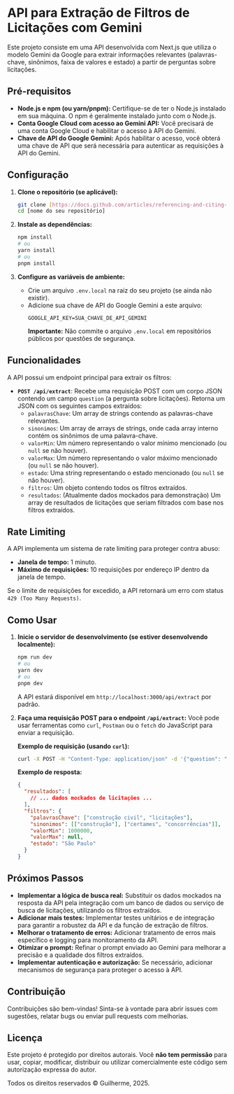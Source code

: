 # API para Extração de Filtros de Licitações com Gemini

Este projeto consiste em uma API desenvolvida com Next.js que utiliza o modelo Gemini da Google para extrair informações relevantes (palavras-chave, sinônimos, faixa de valores e estado) a partir de perguntas sobre licitações.

## Pré-requisitos

* **Node.js e npm (ou yarn/pnpm):** Certifique-se de ter o Node.js instalado em sua máquina. O npm é geralmente instalado junto com o Node.js.
* **Conta Google Cloud com acesso ao Gemini API:** Você precisará de uma conta Google Cloud e habilitar o acesso à API do Gemini.
* **Chave de API do Google Gemini:** Após habilitar o acesso, você obterá uma chave de API que será necessária para autenticar as requisições à API do Gemini.

## Configuração

1.  **Clone o repositório (se aplicável):**
    ```bash
    git clone [https://docs.github.com/articles/referencing-and-citing-content](https://docs.github.com/articles/referencing-and-citing-content)
    cd [nome do seu repositório]
    ```

2.  **Instale as dependências:**
    ```bash
    npm install
    # ou
    yarn install
    # ou
    pnpm install
    ```

3.  **Configure as variáveis de ambiente:**
    * Crie um arquivo `.env.local` na raiz do seu projeto (se ainda não existir).
    * Adicione sua chave de API do Google Gemini a este arquivo:
        ```
        GOOGLE_API_KEY=SUA_CHAVE_DE_API_GEMINI
        ```
        **Importante:** Não commite o arquivo `.env.local` em repositórios públicos por questões de segurança.

## Funcionalidades

A API possui um endpoint principal para extrair os filtros:

* **`POST /api/extract`**: Recebe uma requisição POST com um corpo JSON contendo um campo `question` (a pergunta sobre licitações). Retorna um JSON com os seguintes campos extraídos:
    * `palavrasChave`: Um array de strings contendo as palavras-chave relevantes.
    * `sinonimos`: Um array de arrays de strings, onde cada array interno contém os sinônimos de uma palavra-chave.
    * `valorMin`: Um número representando o valor mínimo mencionado (ou `null` se não houver).
    * `valorMax`: Um número representando o valor máximo mencionado (ou `null` se não houver).
    * `estado`: Uma string representando o estado mencionado (ou `null` se não houver).
    * `filtros`: Um objeto contendo todos os filtros extraídos.
    * `resultados`: (Atualmente dados mockados para demonstração) Um array de resultados de licitações que seriam filtrados com base nos filtros extraídos.

## Rate Limiting

A API implementa um sistema de rate limiting para proteger contra abuso:

* **Janela de tempo:** 1 minuto.
* **Máximo de requisições:** 10 requisições por endereço IP dentro da janela de tempo.

Se o limite de requisições for excedido, a API retornará um erro com status `429 (Too Many Requests)`.

## Como Usar

1.  **Inicie o servidor de desenvolvimento (se estiver desenvolvendo localmente):**
    ```bash
    npm run dev
    # ou
    yarn dev
    # ou
    pnpm dev
    ```
    A API estará disponível em `http://localhost:3000/api/extract` por padrão.

2.  **Faça uma requisição POST para o endpoint `/api/extract`:**
    Você pode usar ferramentas como `curl`, `Postman` ou o `fetch` do JavaScript para enviar a requisição.

    **Exemplo de requisição (usando `curl`):**
    ```bash
    curl -X POST -H "Content-Type: application/json" -d '{"question": "Quais licitações de construção civil em São Paulo com valor acima de 1 milhão?"}' http://localhost:3000/api/extract
    ```

    **Exemplo de resposta:**
    ```json
    {
      "resultados": [
        // ... dados mockados de licitações ...
      ],
      "filtros": {
        "palavrasChave": ["construção civil", "licitações"],
        "sinonimos": [["construção"], ["certames", "concorrências"]],
        "valorMin": 1000000,
        "valorMax": null,
        "estado": "São Paulo"
      }
    }
    ```

## Próximos Passos

* **Implementar a lógica de busca real:** Substituir os dados mockados na resposta da API pela integração com um banco de dados ou serviço de busca de licitações, utilizando os filtros extraídos.
* **Adicionar mais testes:** Implementar testes unitários e de integração para garantir a robustez da API e da função de extração de filtros.
* **Melhorar o tratamento de erros:** Adicionar tratamento de erros mais específico e logging para monitoramento da API.
* **Otimizar o prompt:** Refinar o prompt enviado ao Gemini para melhorar a precisão e a qualidade dos filtros extraídos.
* **Implementar autenticação e autorização:** Se necessário, adicionar mecanismos de segurança para proteger o acesso à API.

## Contribuição

Contribuições são bem-vindas! Sinta-se à vontade para abrir issues com sugestões, relatar bugs ou enviar pull requests com melhorias.

## Licença

Este projeto é protegido por direitos autorais. Você **não tem permissão** para usar, copiar, modificar, distribuir ou utilizar comercialmente este código sem autorização expressa do autor.

Todos os direitos reservados © Guilherme, 2025.
